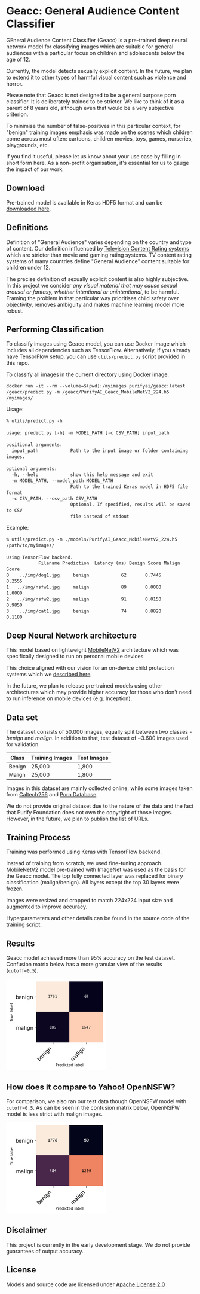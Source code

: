 # Geacc: General Audience Content Classifier
GEneral Audience Content Classifier (Geacc) is a pre-trained deep neural network model for classifying images which are suitable for general audiences with a particular focus on children and adolescents below the age of 12.

Currently, the model detects sexually explicit content. In the future, we plan to extend it to other types of harmful visual content such as violence and horror.

Please note that Geacc is not designed to be a general purpose porn classifier. It is deliberately trained to be stricter. We like to think of it as a parent of 8 years old, although even that would be a very subjective criterion.

To minimise the number of false-positives in this particular context, for "benign" training images emphasis was made on the scenes which children come across most often: cartoons, children movies, toys, games, nurseries, playgrounds, etc.

If you find it useful, please let us know about your use case by filling in short form here. As a non-profit organisation, it's essential for us to gauge the impact of our work.

## Download
Pre-trained model is available in Keras HDF5 format and can be [downloaded here](https://github.com/purify-ai/geacc-models/releases).

## Definitions
Definition of "General Audience" varies depending on the country and type of content. Our definition influenced by [Television Content Rating systems](https://en.wikipedia.org/wiki/Television_content_rating_system) which are stricter than movie and gaming rating systems. TV content rating systems of many countries define "General Audience" content suitable for children under 12.

The precise definition of sexually explicit content is also highly subjective. In this project we consider _any visual material that may cause sexual arousal or fantasy, whether intentional or unintentional_, to be harmful. Framing the problem in that particular way prioritises child safety over objectivity, removes ambiguity and makes machine learning model more robust.

## Performing Classification

To classify images using Geacc model, you can use Docker image which includes all dependencies such as TensorFlow. Alternatively, if you already have TensorFlow setup, you can use `utils/predict.py` script provided in this repo.

To classify all images in the current directory using Docker image:

```
docker run -it --rm --volume=$(pwd):/myimages purifyai/geacc:latest /geacc/predict.py -m /geacc/PurifyAI_Geacc_MobileNetV2_224.h5 /myimages/
```

Usage:

```
% utils/predict.py -h

usage: predict.py [-h] -m MODEL_PATH [-c CSV_PATH] input_path

positional arguments:
  input_path            Path to the input image or folder containing images.

optional arguments:
  -h, --help            show this help message and exit
  -m MODEL_PATH, --model_path MODEL_PATH
                        Path to the trained Keras model in HDF5 file format
  -c CSV_PATH, --csv_path CSV_PATH
                        Optional. If specified, results will be saved to CSV
                        file instead of stdout
```

Example:

```
% utils/predict.py -m ./models/PurifyAI_Geacc_MobileNetV2_224.h5 /path/to/myimages/

Using TensorFlow backend.
            Filename Prediction  Latency (ms) Benign Score Malign Score
0    ../img/dog1.jpg     benign            62       0.7445       0.2555
1   ../img/nsfw1.jpg     malign            89       0.0000       1.0000
2   ../img/nsfw2.jpg     malign            91       0.0150       0.9850
3    ../img/cat1.jpg     benign            74       0.8820       0.1180
```

## Deep Neural Network architecture
This model based on lightweight [MobileNetV2](https://ai.googleblog.com/2018/04/mobilenetv2-next-generation-of-on.html) architecture which was specifically designed to run on personal mobile devices.

This choice aligned with our vision for an on-device child protection systems which we [described here](https://medium.com/purify-foundation/how-artificial-intelligence-can-help-protect-children-37ce51b75c35).

In the future, we plan to release pre-trained models using other architectures which may provide higher accuracy for those who don't need to run inference on mobile devices (e.g. Inception).

## Data set
The dataset consists of 50.000 images, equally split between two classes - _benign_ and _malign_. In addition to that, test dataset of ~3.600 images used for validation.

| Class    | Training Images | Test Images |
| -------- | ------- | ------ |
| Benign   | 25,000  | 1,800  |
| Malign   | 25,000  | 1,800  |

Images in this dataset are mainly collected online, while some images taken from [Caltech256](https://authors.library.caltech.edu/7694/) and [Porn Database](https://sites.google.com/site/pornographydatabase/).

We do not provide original dataset due to the nature of the data and the fact that Purify Foundation does not own the copyright of those images. However, in the future, we plan to publish the list of URLs.

## Training Process
Training was performed using Keras with TensorFlow backend.

Instead of training from scratch, we used fine-tuning approach. MobileNetV2 model pre-trained with ImageNet was used as the basis for the Geacc model. The top fully connected layer was replaced for binary classification (malign/benign). All layers except the top 30 layers were frozen.

Images were resized and cropped to match 224x224 input size and augmented to improve accuracy.

Hyperparameters and other details can be found in the source code of the training script.

## Results
Geacc model achieved more than 95% accuracy on the test dataset. Confusion matrix below has a more granular view of the results (`cutoff=0.5`).

![alt text](assets/geacc-cm.png?raw=true "Geacc Results Confusion Matrix")

## How does it compare to Yahoo! OpenNSFW?
For comparison, we also ran our test data though OpenNSFW model with `cutoff=0.5`. As can be seen in the confusion matrix below, OpenNSFW model is less strict with malign images.

![alt text](assets/opennsfw-cm.png?raw=true "OpenNSFW Results Confusion Matrix")

## Disclaimer
This project is currently in the early development stage. We do not provide guarantees of output accuracy.

## License
Models and source code are licensed under [Apache License 2.0](LICENSE)